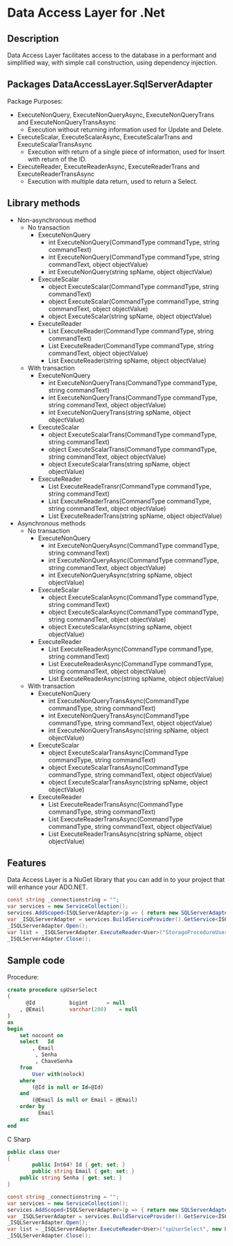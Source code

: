 Data Access Layer for .Net
========================================

Description
-------------
Data Access Layer facilitates access to the database in a performant and simplified way, with simple call construction, using dependency injection.

Packages DataAccessLayer.SqlServerAdapter
--------

Package Purposes:
* ExecuteNonQuery, ExecuteNonQueryAsync, ExecuteNonQueryTrans and ExecuteNonQueryTransAsync
  * Execution without returning information used for Update and Delete.
* ExecuteScalar, ExecuteScalarAsync, ExecuteScalarTrans and ExecuteScalarTransAsync
  * Execution with return of a single piece of information, used for Insert with return of the ID.
* ExecuteReader, ExecuteReaderAsync, ExecuteReaderTrans and ExecuteReaderTransAsync
  * Execution with multiple data return, used to return a Select.
 
Library methods
--------
* Non-asynchronous method
  * No transaction
    * ExecuteNonQuery
      * int ExecuteNonQuery(CommandType commandType, string commandText)
      * int ExecuteNonQuery(CommandType commandType, string commandText, object objectValue)
      * int ExecuteNonQuery(string spName, object objectValue)
    * ExecuteScalar
      * object ExecuteScalar(CommandType commandType, string commandText)
      * object ExecuteScalar(CommandType commandType, string commandText, object objectValue)
      * object ExecuteScalar(string spName, object objectValue)
    * ExecuteReader
      * List<T> ExecuteReader<T>(CommandType commandType, string commandText)
      * List<T> ExecuteReader<T>(CommandType commandType, string commandText, object objectValue)
      * List<T> ExecuteReader<T>(string spName, object objectValue)
  * With transaction
    * ExecuteNonQuery
      * int ExecuteNonQueryTrans(CommandType commandType, string commandText)
      * int ExecuteNonQueryTrans(CommandType commandType, string commandText, object objectValue)
      * int ExecuteNonQueryTrans(string spName, object objectValue)
    * ExecuteScalar
      * object ExecuteScalarTrans(CommandType commandType, string commandText)
      * object ExecuteScalarTrans(CommandType commandType, string commandText, object objectValue)
      * object ExecuteScalarTrans(string spName, object objectValue)
    * ExecuteReader
      * List<T> ExecuteReadeTransr<T>(CommandType commandType, string commandText)
      * List<T> ExecuteReaderTrans<T>(CommandType commandType, string commandText, object objectValue)
      * List<T> ExecuteReaderTrans<T>(string spName, object objectValue)
* Asynchronous methods
  * No transaction
    * ExecuteNonQuery
      * int ExecuteNonQueryAsync(CommandType commandType, string commandText)
      * int ExecuteNonQueryAsync(CommandType commandType, string commandText, object objectValue)
      * int ExecuteNonQueryAsync(string spName, object objectValue)
    * ExecuteScalar
      * object ExecuteScalarAsync(CommandType commandType, string commandText)
      * object ExecuteScalarAsync(CommandType commandType, string commandText, object objectValue)
      * object ExecuteScalarAsync(string spName, object objectValue)
    * ExecuteReader
      * List<T> ExecuteReaderAsync<T>(CommandType commandType, string commandText)
      * List<T> ExecuteReaderAsync<T>(CommandType commandType, string commandText, object objectValue)
      * List<T> ExecuteReaderAsync<T>(string spName, object objectValue)
  * With transaction
    * ExecuteNonQuery
      * int ExecuteNonQueryTransAsync(CommandType commandType, string commandText)
      * int ExecuteNonQueryTransAsync(CommandType commandType, string commandText, object objectValue)
      * int ExecuteNonQueryTransAsync(string spName, object objectValue)
    * ExecuteScalar
      * object ExecuteScalarTransAsync(CommandType commandType, string commandText)
      * object ExecuteScalarTransAsync(CommandType commandType, string commandText, object objectValue)
      * object ExecuteScalarTransAsync(string spName, object objectValue)
    * ExecuteReader
      * List<T> ExecuteReaderTransAsync<T>(CommandType commandType, string commandText)
      * List<T> ExecuteReaderTransAsync<T>(CommandType commandType, string commandText, object objectValue)
      * List<T> ExecuteReaderTransAsync<T>(string spName, object objectValue)

Features
--------
Data Access Layer is a NuGet library that you can add in to your project that will enhance your ADO.NET.

``` csharp
const string _connectionstring = "";
var services = new ServiceCollection();
services.AddScoped<ISQLServerAdapter>(p => { return new SQLServerAdapter(_connectionstring); });
var _ISQLServerAdapter = services.BuildServiceProvider().GetService<ISQLServerAdapter>();
_ISQLServerAdapter.Open();
var list = _ISQLServerAdapter.ExecuteReader<User>("StorageProcedureUserSelect", new User() { Id = 1 });
_ISQLServerAdapter.Close();
```

Sample code
-------------------------------------------------------

Procedure:

``` sql
create procedure spUserSelect
(
	  @Id			bigint		= null
	, @Email		varchar(200)	= null
)
as
begin
	set nocount on
	select 	 Id
		, Email
		 , Senha
		 , ChaveSenha
	from 
		User with(nolock) 
	where
		(@Id is null or Id=@Id)
	and
		(@Email is null or Email = @Email)
	order by
		  Email
	asc
end
```
C Sharp
``` csharp
public class User
{
        public Int64? Id { get; set; }
        public string Email { get; set; }
	public string Senha { get; set; }
}

const string _connectionstring = "";
var services = new ServiceCollection();
services.AddScoped<ISQLServerAdapter>(p => { return new SQLServerAdapter(_connectionstring); });
var _ISQLServerAdapter = services.BuildServiceProvider().GetService<ISQLServerAdapter>();
_ISQLServerAdapter.Open();
var list = _ISQLServerAdapter.ExecuteReader<User>("spUserSelect", new User() { Id = 1 });
_ISQLServerAdapter.Close();
```

